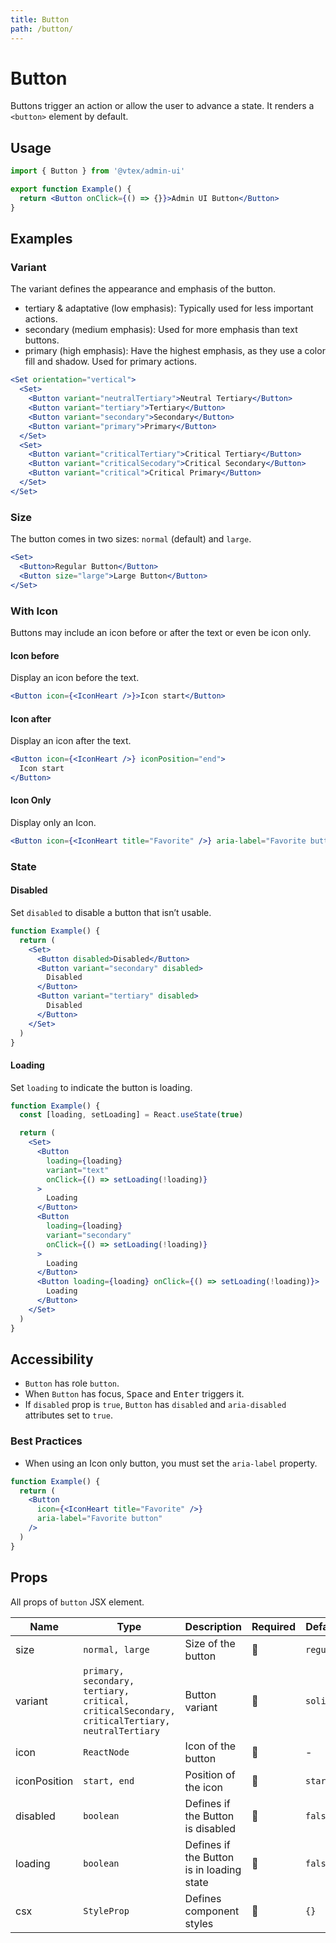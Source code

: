 ```yaml
---
title: Button
path: /button/
---
```


# Button

Buttons trigger an action or allow the user to advance a state. It renders a `<button>` element by default.

## Usage

```jsx isStatic
import { Button } from '@vtex/admin-ui'

export function Example() {
  return <Button onClick={() => {}}>Admin UI Button</Button>
}
```

## Examples

### Variant

The variant defines the appearance and emphasis of the button.

- tertiary & adaptative (low emphasis): Typically used for less important actions.
- secondary (medium emphasis): Used for more emphasis than text buttons.
- primary (high emphasis): Have the highest emphasis, as they use a color fill and shadow. Used for primary actions.

```jsx live
<Set orientation="vertical">
  <Set>
    <Button variant="neutralTertiary">Neutral Tertiary</Button>
    <Button variant="tertiary">Tertiary</Button>
    <Button variant="secondary">Secondary</Button>
    <Button variant="primary">Primary</Button>
  </Set>
  <Set>
    <Button variant="criticalTertiary">Critical Tertiary</Button>
    <Button variant="criticalSecodary">Critical Secondary</Button>
    <Button variant="critical">Critical Primary</Button>
  </Set>
</Set>
```

### Size

The button comes in two sizes: `normal` (default) and `large`.

```jsx live
<Set>
  <Button>Regular Button</Button>
  <Button size="large">Large Button</Button>
</Set>
```

### With Icon

Buttons may include an icon before or after the text or even be icon only.

#### Icon before

Display an icon before the text.

```jsx live
<Button icon={<IconHeart />}>Icon start</Button>
```

#### Icon after

Display an icon after the text.

```jsx live
<Button icon={<IconHeart />} iconPosition="end">
  Icon start
</Button>
```

#### Icon Only

Display only an Icon.

```jsx live
<Button icon={<IconHeart title="Favorite" />} aria-label="Favorite button" />
```

### State

#### Disabled

Set `disabled` to disable a button that isn’t usable.

```jsx live
function Example() {
  return (
    <Set>
      <Button disabled>Disabled</Button>
      <Button variant="secondary" disabled>
        Disabled
      </Button>
      <Button variant="tertiary" disabled>
        Disabled
      </Button>
    </Set>
  )
}
```

#### Loading

Set `loading` to indicate the button is loading.

```jsx live
function Example() {
  const [loading, setLoading] = React.useState(true)

  return (
    <Set>
      <Button
        loading={loading}
        variant="text"
        onClick={() => setLoading(!loading)}
      >
        Loading
      </Button>
      <Button
        loading={loading}
        variant="secondary"
        onClick={() => setLoading(!loading)}
      >
        Loading
      </Button>
      <Button loading={loading} onClick={() => setLoading(!loading)}>
        Loading
      </Button>
    </Set>
  )
}
```

## Accessibility

- `Button` has role `button`.
- When `Button` has focus, <kbd>Space</kbd> and <kbd>Enter</kbd> triggers it.
- If `disabled` prop is `true`, `Button` has `disabled` and `aria-disabled` attributes set to `true`.

### Best Practices

- When using an Icon only button, you must set the `aria-label` property.

```jsx isStatic
function Example() {
  return (
    <Button
      icon={<IconHeart title="Favorite" />}
      aria-label="Favorite button"
    />
  )
}
```

## Props

All props of `button` JSX element.

| Name         | Type                                                                                           | Description                               | Required | Default   |
| ------------ | ---------------------------------------------------------------------------------------------- | ----------------------------------------- | -------- | --------- |
| size         | `normal, large`                                                                                | Size of the button                        | 🚫       | `regular` |
| variant      | `primary, secondary, tertiary, critical, criticalSecondary, criticalTertiary, neutralTertiary` | Button variant                            | 🚫       | `solid`   |
| icon         | `ReactNode`                                                                                    | Icon of the button                        | 🚫       | -         |
| iconPosition | `start, end`                                                                                   | Position of the icon                      | 🚫       | `start`   |
| disabled     | `boolean`                                                                                      | Defines if the Button is disabled         | 🚫       | `false`   |
| loading      | `boolean`                                                                                      | Defines if the Button is in loading state | 🚫       | `false`   |
| csx          | `StyleProp`                                                                                    | Defines component styles                  | 🚫       | `{}`      |
